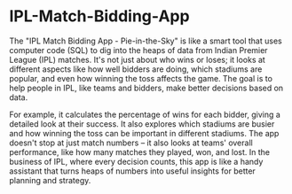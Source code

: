 # IPL-Match-Bidding-App
The "IPL Match Bidding App - Pie-in-the-Sky" is like a smart tool that uses computer code (SQL) to dig into the heaps of data from Indian Premier League (IPL) matches. It's not just about who wins or loses; it looks at different aspects like how well bidders are doing, which stadiums are popular, and even how winning the toss affects the game. The goal is to help people in IPL, like teams and bidders, make better decisions based on data.

For example, it calculates the percentage of wins for each bidder, giving a detailed look at their success. It also explores which stadiums are busier and how winning the toss can be important in different stadiums. The app doesn't stop at just match numbers – it also looks at teams' overall performance, like how many matches they played, won, and lost. In the business of IPL, where every decision counts, this app is like a handy assistant that turns heaps of numbers into useful insights for better planning and strategy.
